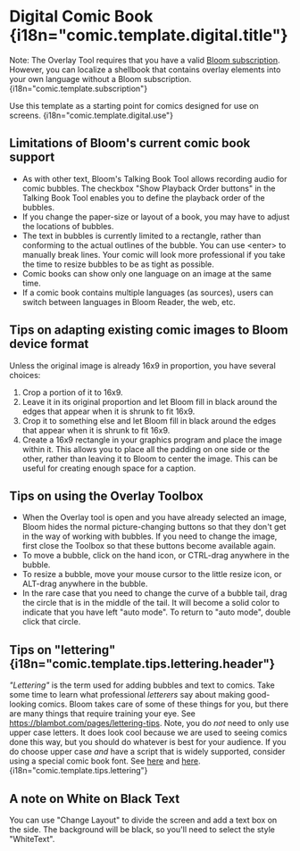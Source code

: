 <!--
Note, much of this is duplicated in the Paper Comic Book template.
If you change the text of something which is comic.template.* but not comic.template.digital.*,
it should probably be changed in both readmes.
-->

# Digital Comic Book {i18n="comic.template.digital.title"}

Note: The Overlay Tool requires that you have a valid <a href="" onclick="fetch('/bloom/api/common/showSettingsDialog?tab=subscription', {method:'POST'})">Bloom subscription</a>. However, you can localize a shellbook that contains overlay elements into your own language without a Bloom subscription. {i18n="comic.template.subscription"}

Use this template as a starting point for comics designed for use on screens. {i18n="comic.template.digital.use"}

## Limitations of Bloom's current comic book support

- As with other text, Bloom's Talking Book Tool allows recording audio for comic bubbles. The checkbox "Show Playback Order buttons" in the Talking Book Tool enables you to define the playback order of the bubbles.
- If you change the paper-size or layout of a book, you may have to adjust the locations of bubbles.
- The text in bubbles is currently limited to a rectangle, rather than conforming to the actual outlines of the bubble. You can use &lt;enter&gt; to manually break lines. Your comic will look more professional if you take the time to resize bubbles to be as tight as possible.
- Comic books can show only one language on an image at the same time.
- If a comic book contains multiple languages (as sources), users can switch between languages in Bloom Reader, the web, etc.

## Tips on adapting existing comic images to Bloom device format

Unless the original image is already 16x9 in proportion, you have several choices:

1. Crop a portion of it to 16x9.
1. Leave it in its original proportion and let Bloom fill in black around the edges that appear when it is shrunk to fit 16x9.
1. Crop it to something else and let Bloom fill in black around the edges that appear when it is shrunk to fit 16x9.
1. Create a 16x9 rectangle in your graphics program and place the image within it. This allows you to place all the padding on one side or the other, rather than leaving it to Bloom to center the image. This can be useful for creating enough space for a caption.

## Tips on using the Overlay Toolbox

- When the Overlay tool is open and you have already selected an image, Bloom hides the normal picture-changing buttons so that they don't get in the way of working with bubbles. If you need to change the image, first close the Toolbox so that these buttons become available again.
- To move a bubble, click on the hand icon, or CTRL-drag anywhere in the bubble.
- To resize a bubble, move your mouse cursor to the little resize icon, or ALT-drag anywhere in the bubble.
- In the rare case that you need to change the curve of a bubble tail, drag the circle that is in the middle of the tail. It will become a solid color to indicate that you have left "auto mode". To return to "auto mode", double click that circle.

## Tips on "lettering" {i18n="comic.template.tips.lettering.header"}

_"Lettering"_ is the term used for adding bubbles and text to comics. Take some time to learn what professional _letterers_ say about making good-looking comics. Bloom takes care of some of these things for you, but there are many things that require training your eye. See https://blambot.com/pages/lettering-tips. Note, you do _not_ need to only use upper case letters. It does look cool because we are used to seeing comics done this way, but you should do whatever is best for your audience. If you do choose upper case _and_ have a script that is widely supported, consider using a special comic book font. See [here](https://blambot.com/collections/all-fonts/dialogue) and [here](https://jasonthibault.com/comic-book-fonts/). {i18n="comic.template.tips.lettering"}

## A note on White on Black Text

You can use "Change Layout" to divide the screen and add a text box on the side. The background will be black, so you'll need to select the style "WhiteText".
